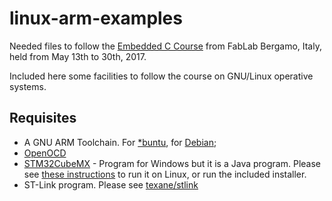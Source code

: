 # linux-arm-examples

Needed files to follow the [Embedded C
Course](https://www.fablabbergamo.it/2017/04/27/corso-embedded-c-2017/) from
FabLab Bergamo, Italy, held from May 13th to 30th, 2017.

Included here some facilities to follow the course on GNU/Linux operative
systems.

## Requisites ##

* A GNU ARM Toolchain. For
  [\*buntu](https://launchpad.net/~team-gcc-arm-embedded/+archive/ubuntu/ppa),
for
[Debian](https://wiki.debian.org/CrossToolchains#In_jessie_.28Debian_8.29);
* [OpenOCD](http://openocd.org/)
* [STM32CubeMX](http://www.st.com/en/development-tools/stm32cubemx.html) -
  Program for Windows but it is a Java program. Please see [these
instructions](http://fivevolt.blogspot.it/2014/07/installing-stm32cubemx-on-linux.html)
to run it on Linux, or run the included installer.
* ST-Link program. Please see
  [texane/stlink](https://github.com/texane/stlink)
